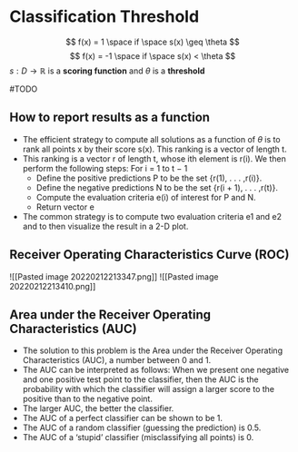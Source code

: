 # Classification Threshold

$$
f(x) = 1 \space if \space s(x) \geq \theta
$$
$$
f(x) = -1 \space if \space s(x) < \theta
$$
$s: D \rightarrow \mathbb{R}$ is a **scoring function** and $\theta$ is a **threshold** 

#TODO

## How to report results as a function
- The efficient strategy to compute all solutions as a function of $\theta$ is to rank all points x by their score s(x). This ranking is a vector of length t. 
- This ranking is a vector r of length t, whose ith element is r(i). We then perform the following steps: For i = 1 to t − 1 
	- Define the positive predictions P to be the set {r(1), . . . ,r(i)}. 
	- Define the negative predictions N to be the set {r(i + 1), . . . ,r(t)}. 
	- Compute the evaluation criteria e(i) of interest for P and N. 
	- Return vector e 
- The common strategy is to compute two evaluation criteria e1 and e2 and to then visualize the result in a 2-D plot.

## Receiver Operating Characteristics Curve (ROC)
![[Pasted image 20220212213347.png]]
![[Pasted image 20220212213410.png]]
##  Area under the Receiver Operating Characteristics (AUC)
- The solution to this problem is the Area under the Receiver Operating Characteristics (AUC), a number between 0 and 1. 
- The AUC can be interpreted as follows: When we present one negative and one positive test point to the classifier, then the AUC is the probability with which the classifier will assign a larger score to the positive than to the negative point. 
- The larger AUC, the better the classifier. 
- The AUC of a perfect classifier can be shown to be 1. 
- The AUC of a random classifier (guessing the prediction) is 0.5. 
- The AUC of a ‘stupid’ classifier (misclassifying all points) is 0.